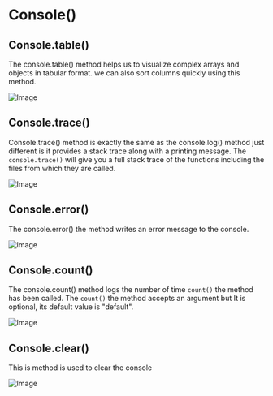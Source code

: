 # Console()

## Console.table()

The console.table() method helps us to visualize complex arrays and objects in
tabular format. we can also sort columns quickly using this method.

![Image](https://i.imgur.com/ZhQmD0i.png)

## Console.trace()

Console.trace() method is exactly the same as the console.log() method just
different is it provides a stack trace along with a printing message. The
`console.trace()` will give you a full stack trace of the functions including
the files from which they are called.

![Image](https://i.imgur.com/mPUZEGS.png)

## Console.error()

The console.error() the method writes an error message to the console.

![Image](https://i.imgur.com/LsPBhxU.png)

## Console.count()

The console.count() method logs the number of time `count()` the method has been
called. The `count()` the method accepts an argument but It is optional, its
default value is "default".

![Image](https://i.imgur.com/8XkQN8g.png)

## Console.clear()

This is method is used to clear the console

![Image](https://i.imgur.com/F2S8npf.png)
